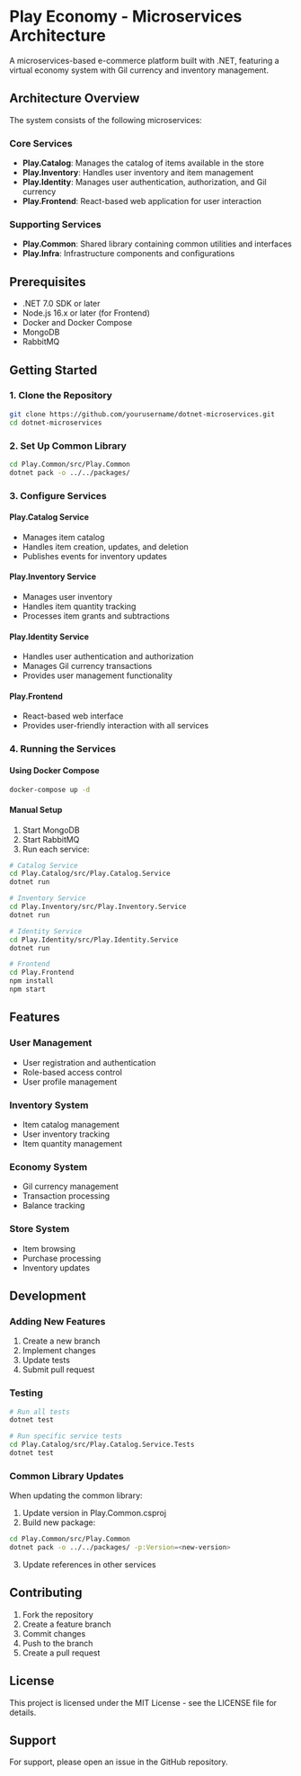 # Play Economy - Microservices Architecture

A microservices-based e-commerce platform built with .NET, featuring a virtual economy system with Gil currency and inventory management.

## Architecture Overview

The system consists of the following microservices:

### Core Services
- **Play.Catalog**: Manages the catalog of items available in the store
- **Play.Inventory**: Handles user inventory and item management
- **Play.Identity**: Manages user authentication, authorization, and Gil currency
- **Play.Frontend**: React-based web application for user interaction

### Supporting Services
- **Play.Common**: Shared library containing common utilities and interfaces
- **Play.Infra**: Infrastructure components and configurations

## Prerequisites

- .NET 7.0 SDK or later
- Node.js 16.x or later (for Frontend)
- Docker and Docker Compose
- MongoDB
- RabbitMQ

## Getting Started

### 1. Clone the Repository
```bash
git clone https://github.com/yourusername/dotnet-microservices.git
cd dotnet-microservices
```

### 2. Set Up Common Library
```bash
cd Play.Common/src/Play.Common
dotnet pack -o ../../packages/
```

### 3. Configure Services

#### Play.Catalog Service
- Manages item catalog
- Handles item creation, updates, and deletion
- Publishes events for inventory updates

#### Play.Inventory Service
- Manages user inventory
- Handles item quantity tracking
- Processes item grants and subtractions

#### Play.Identity Service
- Handles user authentication and authorization
- Manages Gil currency transactions
- Provides user management functionality

#### Play.Frontend
- React-based web interface
- Provides user-friendly interaction with all services

### 4. Running the Services

#### Using Docker Compose
```bash
docker-compose up -d
```

#### Manual Setup
1. Start MongoDB
2. Start RabbitMQ
3. Run each service:
```bash
# Catalog Service
cd Play.Catalog/src/Play.Catalog.Service
dotnet run

# Inventory Service
cd Play.Inventory/src/Play.Inventory.Service
dotnet run

# Identity Service
cd Play.Identity/src/Play.Identity.Service
dotnet run

# Frontend
cd Play.Frontend
npm install
npm start
```

## Features

### User Management
- User registration and authentication
- Role-based access control
- User profile management

### Inventory System
- Item catalog management
- User inventory tracking
- Item quantity management

### Economy System
- Gil currency management
- Transaction processing
- Balance tracking

### Store System
- Item browsing
- Purchase processing
- Inventory updates

## Development

### Adding New Features
1. Create a new branch
2. Implement changes
3. Update tests
4. Submit pull request

### Testing
```bash
# Run all tests
dotnet test

# Run specific service tests
cd Play.Catalog/src/Play.Catalog.Service.Tests
dotnet test
```

### Common Library Updates
When updating the common library:
1. Update version in Play.Common.csproj
2. Build new package:
```bash
cd Play.Common/src/Play.Common
dotnet pack -o ../../packages/ -p:Version=<new-version>
```
3. Update references in other services

## Contributing

1. Fork the repository
2. Create a feature branch
3. Commit changes
4. Push to the branch
5. Create a pull request

## License

This project is licensed under the MIT License - see the LICENSE file for details.

## Support

For support, please open an issue in the GitHub repository.
